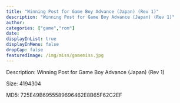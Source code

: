 ```yaml
---
title: "Winning Post for Game Boy Advance (Japan) (Rev 1)"
description: "Winning Post for Game Boy Advance (Japan) (Rev 1)"
author: 
categories: ["game","rom"]
date: 
displayInList: true
displayInMenu: false
dropCap: false
featuredImage: /img/miss/gamemiss.jpg
---
```


Description: Winning Post for Game Boy Advance (Japan) (Rev 1)

Size: 4194304

MD5: 725E49B6955589696462E8B65F62C2EF

